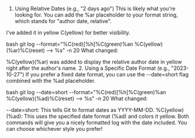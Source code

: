 1. Using Relative Dates (e.g., "2 days ago")
This is likely what you're looking for. You can add the %ar placeholder to your format string, which stands for "author date, relative".

I've added it in yellow C(yellow) for better visibility.

bash
git log --format="%C(red)[%h]%C(green)%an %C(yellow)(%ar)%C(reset) --&gt; %s" -n 20
What changed:

%C(yellow)(%ar) was added to display the relative author date in yellow right after the author's name.
2. Using a Specific Date Format (e.g., "2023-10-27")
If you prefer a fixed date format, you can use the --date=short flag combined with the %ad placeholder.

bash
git log --date=short --format="%C(red)[%h]%C(green)%an %C(yellow)(%ad)%C(reset) --&gt; %s" -n 20
What changed:

--date=short: This tells Git to format dates as YYYY-MM-DD.
%C(yellow)(%ad): This uses the specified date format (%ad) and colors it yellow.
Both commands will give you a nicely formatted log with the date included. You can choose whichever style you prefer!